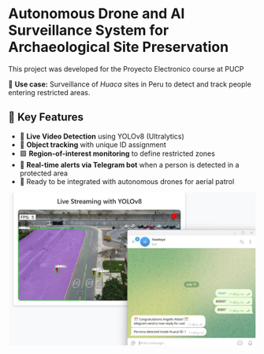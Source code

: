 # Autonomous Drone and AI Surveillance System for Archaeological Site Preservation
This project was developed for the Proyecto Electronico course at PUCP

📍 **Use case:** Surveillance of *Huaca* sites in Peru to detect and track people entering restricted areas.

## 🧠 Key Features

- 🎥 **Live Video Detection** using YOLOv8 (Ultralytics)  
- 🤖 **Object tracking** with unique ID assignment  
- 🟪 **Region-of-interest monitoring** to define restricted zones  
- 🔔 **Real-time alerts via Telegram bot** when a person is detected in a protected area  
- 🚁 Ready to be integrated with autonomous drones for aerial patrol

<p align="center">
  <img src="https://github.com/rodrigourquizo/Autonomous-Surveillance-with-drone/blob/main/app.jpg" alt="Drone Surveillance App" width="500"/>
</p>

